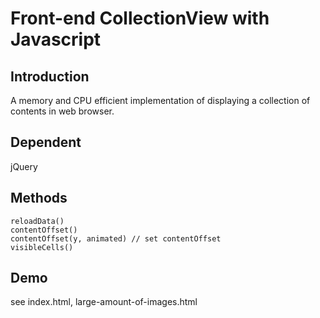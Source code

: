 # Front-end CollectionView with Javascript
## Introduction
A memory and CPU efficient implementation of displaying a collection of contents in web browser.

## Dependent
jQuery

## Methods
```
reloadData()
contentOffset()
contentOffset(y, animated) // set contentOffset
visibleCells()
```
## Demo
see index.html, large-amount-of-images.html
